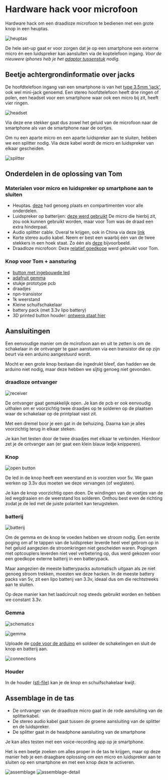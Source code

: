 # Hardware hack voor microfoon

Hardware hack om een draadloze microfoon te bedienen met een grote knop in een heuptas.

![heuptas](images/tom-met-heuptas.jpg)

De hele set-up gaat er voor zorgen dat je op een smartphone een externe micro én een luidspreker kan aansluiten via de koptelefoon ingang. _Voor de nieuwere iphones heb je het [adaptor tussenstuk](https://www.apple.com/be-nl/shop/product/MMX62ZM/A/lightning-naar-35%E2%80%91mm-koptelefoonaansluiting-adapter) nodig._

## Beetje achtergrondinformatie over jacks

De hoofdtelefoon ingang van een smartphone is van het [type 3,5mm 'jack'](https://nl.wikipedia.org/wiki/Klink_(stopcontact)), ook wel mini-jack genoemd. Een stereo hoofdtelefoon heeft drie ringen of polen, een headset voor een smartphone waar ook een micro bij zit, heeft vier ringen.

![headset](images/stereo-headset-jackplug-35mm-zwart-bulk.jpg)

Via deze ene stekker gaat dus zowel het geluid van de microfoon naar de smartphone als van de smartphone naar de oortjes.

Om nu een aparte micro en een aparte luidspreker aan te sluiten, hebben we een splitter nodig. Via deze kabel wordt de micro en luidspreker van elkaar gescheiden.

![splitter](images/splitterkabel.jpg)

## Onderdelen in de oplossing van Tom

### Materialen voor micro en luidspreker op smartphone aan te sluiten
- Heuptas. [deze](https://www.amazon.com/gp/product/B074BRTNDD/ref=oh_aui_detailpage_o06_s01) had genoeg plaats en compartimenten voor alle onderdelen.
- Luidspreker op batterijen: [deze werd gebruikt](https://www.amazon.de/gp/product/B0721W7CTT/ref=oh_aui_detailpage_o02_s00) De micro die hierbij zit, zou ook kunnen gebruikt worden, maar voor Tom was de draad een extra hinderpaal.
- Audio splitter cable. Overal te krijgen, ook in China via deze [link](https://nl.aliexpress.com/item/New-3-5mm-Stereo-Headphone-Microphone-Audio-Y-Splitter-Cable-Adapter-Plug-Jack-Cord/32391434939.html)
- Korte stereo audio kabel. Neem er best een waarbij één van de twee stekkers in een hoek staat. Zo één als [deze](images/audio-kabel.jpg) bijvoorbeeld.
- Draadloze microfoon: Deze [relatief goedkope](https://de.aliexpress.com/item/2-4G-Wireless-Mikrofon-Lautsprecher-40-mt-bertragung-Dual-Ohr-Headset-Megaphon-Radio-Mic-F-r/32877216169.html) werd gebruikt voor Tom.

### Knop voor Tom + aansturing
- [button met ingebouwde led](https://www.adafruit.com/product/1192)
- [adafruit gemma](https://www.adafruit.com/product/1222)
- stukje prototype pcb
- draadjes
- npn-transistor
- 1k weerstand
- Kleine schuifschakelaar
- battery pack (met 3.3v lipo battery)
- 3D printed button houder: [ontwerp staat hier](designs/button-holder.stl)

## Aansluitingen

Een eenvoudige manier om de mcirofoon aan en uit te zetten is om de schakelaar in de ontvanger te gaan aansturen via een transistor die op zijn beurt via een arduino aangestuurd wordt.

Mocht er een grote knop bestaan die ingedrukt bleef, dan hadden we de arduino niet nodig, maar deze hebben we sîjtig genoeg niet gevonden.

### draadloze ontvanger
![receiver](images/hack-receiver.jpg)

De ontvanger gaat gemakkelijk open. Je kan de pcb er ook eenvoudig uithalen om er voorzichtig twee draadjes op te solderen op de plaatsen waar de schakelaar op de printplaat vast zit.

Met een dremel boor je een gat in de behuizing. Daarna kan je alles voorzichtig terug in elkaar steken.

Je kan het testen door de twee draadjes met elkaar te verbinden. Hierdoor zet je de ontvanger aan (er gaat een klein blauw ledje knipperen).

### Knop
![open button](images/button-open.jpg)

De led in de knop heeft een weerstand en is voorzien voor 5v. We gaan werken op 3.3v dus moeten we deze vervangen (of weglaten).

Je kan de knop voorzichtig open doen. De windingen van de voetjes van de led wegdraaien en de weerstand los solderen. Onthou best even de richting zodat je de led met de juiste polariteit kan terugsteken.

### batterij
![batterij](images/battery-hack.jpg)

Om de gemma en de knop te voeden hebben we stroom nodig. Een eerste poging om af te tappen van de luidspreker leverde heel veel gebrom op in het geluid aangezien de stroomkringen niet gescheiden waren. Pogingen met optcouplers leverden niet veel verbetering op, dus werd gekozen voor een goedkope externe batterij in een batterypack.  

Maar aangezien de meeste batterypacks automatisch uitgaan als ze niet genoeg stroom trekken, moesten we deze hacken. In de meeste battery packs van 5v, zit een lipo batterij van 3.3v, ideaal dus om die rechtstreeks aan te sluiten.

Op deze manier kan het laadcircuit nog steeds gebruikt worden en hebben we constant 3.3v.

### Gemma
![schematics](images/schematics.png)

![gemma](images/soldering-gemma.jpg)

Uploade de [code voor de arduino](button/button.ino) en soldeer de schakelingen en sluit de knop en batterij aan.

![connections](images/connections.jpg)

### Houder

In de houder ([stl-file](designs/button-holder.stl)) kan je de knop en schuifschakelaar kwijt.

## Assemblage in de tas

- De ontvanger van de draadloze micro gaat in de rode aansluiting van de splitterkabel.
- De stereo audio kabel gaat tussen de groene aansluiting van de splitter en de luidspreker.
- De splitter gaat in de headphone aansluiting van de smartphone

Je kan alles testen met een voice-recording app op je smartphone.

Het is een beetje zoeken om alles proper in de tas te krijgen, maar op deze manier heb je een draagbare oplossing om een micro en luidspreker aan te sluiten op een smartphone en met een knop deze te activeren.

![assemblage](images/assemblage.jpg)
![assemblage-detail](images/assemblage-details.jpg)